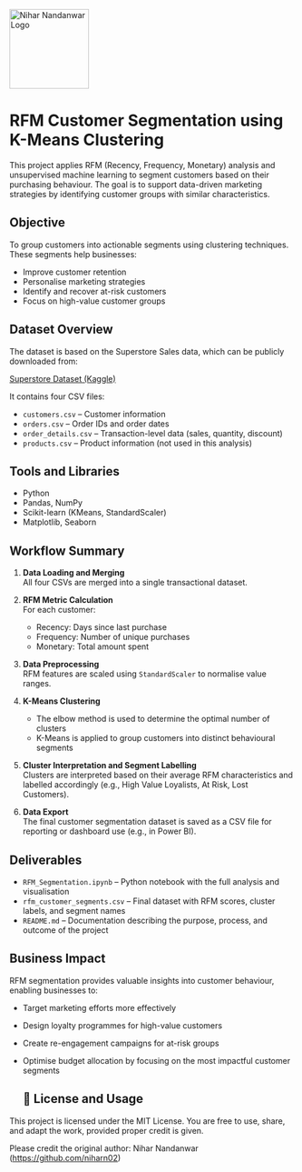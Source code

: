 
<p align="left">
  <img src="images/nihar-logo.png" alt="Nihar Nandanwar Logo" width="140">
</p>

# RFM Customer Segmentation using K-Means Clustering

This project applies RFM (Recency, Frequency, Monetary) analysis and unsupervised machine learning to segment customers based on their purchasing behaviour. The goal is to support data-driven marketing strategies by identifying customer groups with similar characteristics.

## Objective

To group customers into actionable segments using clustering techniques. These segments help businesses:

- Improve customer retention
- Personalise marketing strategies
- Identify and recover at-risk customers
- Focus on high-value customer groups

## Dataset Overview

The dataset is based on the Superstore Sales data, which can be publicly downloaded from:

[Superstore Dataset (Kaggle)](https://www.kaggle.com/datasets/vivek468/superstore-dataset-final)

It contains four CSV files:
- `customers.csv` – Customer information
- `orders.csv` – Order IDs and order dates
- `order_details.csv` – Transaction-level data (sales, quantity, discount)
- `products.csv` – Product information (not used in this analysis)

## Tools and Libraries

- Python
- Pandas, NumPy
- Scikit-learn (KMeans, StandardScaler)
- Matplotlib, Seaborn

## Workflow Summary

1. **Data Loading and Merging**  
   All four CSVs are merged into a single transactional dataset.

2. **RFM Metric Calculation**  
   For each customer:
   - Recency: Days since last purchase
   - Frequency: Number of unique purchases
   - Monetary: Total amount spent

3. **Data Preprocessing**  
   RFM features are scaled using `StandardScaler` to normalise value ranges.

4. **K-Means Clustering**  
   - The elbow method is used to determine the optimal number of clusters
   - K-Means is applied to group customers into distinct behavioural segments

5. **Cluster Interpretation and Segment Labelling**  
   Clusters are interpreted based on their average RFM characteristics and labelled accordingly (e.g., High Value Loyalists, At Risk, Lost Customers).

6. **Data Export**  
   The final customer segmentation dataset is saved as a CSV file for reporting or dashboard use (e.g., in Power BI).

## Deliverables

- `RFM_Segmentation.ipynb` – Python notebook with the full analysis and visualisation
- `rfm_customer_segments.csv` – Final dataset with RFM scores, cluster labels, and segment names
- `README.md` – Documentation describing the purpose, process, and outcome of the project

## Business Impact

RFM segmentation provides valuable insights into customer behaviour, enabling businesses to:

- Target marketing efforts more effectively
- Design loyalty programmes for high-value customers
- Create re-engagement campaigns for at-risk groups
- Optimise budget allocation by focusing on the most impactful customer segments


  ## 📄 License and Usage

This project is licensed under the MIT License. You are free to use, share, and adapt the work, provided proper credit is given.

Please credit the original author: Nihar Nandanwar (https://github.com/niharn02)

